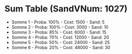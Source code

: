 # Sum Table (SandVNum: 1027)
- Somme 1 - Proba: 100% - Cost: 1500 - Sand: 5
- Somme 2 - Proba: 100% - Cost: 3000 - Sand: 10
- Somme 3 - Proba: 85% - Cost: 6000 - Sand: 15
- Somme 4 - Proba: 70% - Cost: 12000 - Sand: 20
- Somme 5 - Proba: 50% - Cost: 24000 - Sand: 25
- Somme 6 - Proba: 20% - Cost: 48000 - Sand: 30
